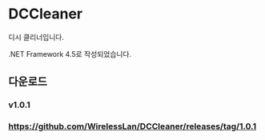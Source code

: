 # DCCleaner
디시 클리너입니다.

.NET Framework 4.5로 작성되었습니다.

## 다운로드
### v1.0.1
### https://github.com/WirelessLan/DCCleaner/releases/tag/1.0.1
